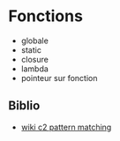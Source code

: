 # Fonctions 

- globale
- static
- closure
- lambda
- pointeur sur fonction

## Biblio

- [wiki c2 pattern matching](https://wiki.c2.com/?PatternMatching)
